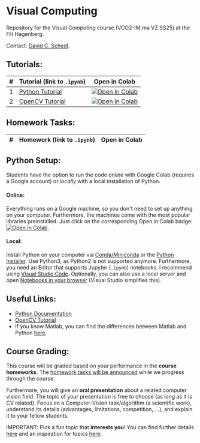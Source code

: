 # Visual Computing

Repository for the Visual Computing course (VCO2-IM.ma VZ SS25) at the FH Hagenberg.

Contact: [David C. Schedl](mailto:david.schedl@fh-hagenberg.at).

## Tutorials:

| # | Tutorial (link to `.ipynb`)             | Open in Colab                                                                                                                                                         |
| - | ----------------------------------------- | --------------------------------------------------------------------------------------------------------------------------------------------------------------------- |
| 1 | [Python Tutorial](./01_PythonTutorial.ipynb) | [![Open In Colab](https://colab.research.google.com/assets/colab-badge.svg)](https://colab.research.google.com/github/Digital-Media/vco/blob/main/01_PythonTutorial.ipynb) |
| 2 | [OpenCV Tutorial](./02_OpenCV.ipynb)         | [![Open In Colab](https://colab.research.google.com/assets/colab-badge.svg)](https://colab.research.google.com/github/Digital-Media/vco/blob/main/02_OpenCV.ipynb)         |

<!-- 
| 3   | [Filters](./03_Filters.ipynb)                     | [![Open In Colab](https://colab.research.google.com/assets/colab-badge.svg)](https://colab.research.google.com/github/Digital-Media/vco/blob/main/03_Filters.ipynb)        |
| 4   | [Edges and Lines](./04_Edges.ipynb)               | [![Open In Colab](https://colab.research.google.com/assets/colab-badge.svg)](https://colab.research.google.com/github/Digital-Media/vco/blob/main/04_Edges.ipynb)          |
| 5   | [Corners and Featuers](05_Features.ipynb)         | [![Open In Colab](https://colab.research.google.com/assets/colab-badge.svg)](https://colab.research.google.com/github/Digital-Media/vco/blob/main/05_Features.ipynb)       |
| 6   | [Alignment](06_Alignment.ipynb)                   | [![Open In Colab](https://colab.research.google.com/assets/colab-badge.svg)](https://colab.research.google.com/github/Digital-Media/vco/blob/main/06_Alignment.ipynb)      |
| 7   | [Stereo](07_Stereo.ipynb)                         | [![Open In Colab](https://colab.research.google.com/assets/colab-badge.svg)](https://colab.research.google.com/github/Digital-Media/vco/blob/main/07_Stereo.ipynb)         |
| 8   | [(recap) Neural Networks](08_NNs.ipynb)           | [![Open In Colab](https://colab.research.google.com/assets/colab-badge.svg)](https://colab.research.google.com/github/Digital-Media/vco/blob/main/08_NNs.ipynb)            |
| 9a  | [CNN (LeNet in TensorFlow)](09a_CNN.ipynb)        | [![Open In Colab](https://colab.research.google.com/assets/colab-badge.svg)](https://colab.research.google.com/github/Digital-Media/vco/blob/main/09a_CNN.ipynb)           |
| 9b  | [CNN (LeNet in PyTorch)](09b_CNN.ipynb)           | [![Open In Colab](https://colab.research.google.com/assets/colab-badge.svg)](https://colab.research.google.com/github/Digital-Media/vco/blob/main/09b_CNN.ipynb)           |
| 10  | [Transfer Learning a CNN](10_TL.ipynb)            | [![Open In Colab](https://colab.research.google.com/assets/colab-badge.svg)](https://colab.research.google.com/github/Digital-Media/vco/blob/main/10_TL.ipynb)             |
| 11  | [Image representation with an MLP](11_IMLP.ipynb) | [![Open In Colab](https://colab.research.google.com/assets/colab-badge.svg)](https://colab.research.google.com/github/Digital-Media/vco/blob/main/11_IMLP.ipynb)           |
-->

<!--
| 12   | [Object Detection](12_OD.ipynb)                   | [![Open In Colab](https://colab.research.google.com/assets/colab-badge.svg)](https://colab.research.google.com/github/Digital-Media/vco/blob/main/12_OD.ipynb)             |
-->

## Homework Tasks:

| # | Homework (link to `.ipynb`) | Open in Colab |
| - | ----------------------------- | ------------- |

<!-- 
| 1   | [Compression](./HW01_Compression.ipynb) | [![Open In Colab](https://colab.research.google.com/assets/colab-badge.svg)](https://colab.research.google.com/github/Digital-Media/vco/blob/main/HW01_Compression.ipynb) |
| 2   | [ML Compression](./HW02_ML.ipynb)       | [![Open In Colab](https://colab.research.google.com/assets/colab-badge.svg)](https://colab.research.google.com/github/Digital-Media/vco/blob/main/HW02_ML.ipynb)          |
-->

## Python Setup:

Students have the option to run the code _online_ with Google Colab (requires a Google account) or _locally_ with a local installation of Python.

#### Online:

Everything runs on a Google machine, so you don't need to set up anything on your computer. Furthermore, the machines come with the most popular libraries preinstalled.
Just click on the corresponding Open in Colab badge: [![Open In Colab](https://colab.research.google.com/assets/colab-badge.svg)](#tutorials).

#### Local:

Install Python on your computer via [Conda/Miniconda](https://conda.io/projects/conda/en/latest/user-guide/install/windows.html) or the [Python Installer](https://www.python.org/downloads/). Use Python3, as Python2 is not supported anymore. Furthermore, you need an Editor that supports Jupyter (`.ipynb`) notebooks. I recommend using [Visual Studio Code](https://code.visualstudio.com/download). Optionally, you can also use a local server and open [Notebooks in your browser](https://test-jupyter.readthedocs.io/en/latest/install.html) (Visual Studio simplifies this).

## Useful Links:

- [Python Documentation](https://docs.python.org/3.8/)
- [OpenCV Tutorial](https://docs.opencv.org/master/d9/df8/tutorial_root.html)
- If you know Matlab, you can find the differences between Matlab and Python [here](https://numpy.org/doc/stable/user/numpy-for-matlab-users.html).

## Course Grading:

This course will be graded based on your performance in the **course homeworks**.
The [homework tasks will be announced](#Homework-Tasks) while we progress through the course.

Furthermore, you will give an **oral presentation** about a related computer vision field.
The topic of your presentation is free to choose (as long as it is CV related).
Focus on a Computer-Vision task/algorithm (a scientific work), understand its details (advantages, limitations, competition, ...), and explain it to your fellow students.

IMPORTANT: Pick a fun topic that **interests you**! You can find further details [here](../images/RW.md) and an inspiration for topics [here](../images/TOPICS.md).

[^1]: Using Colab is highly recommended for these tutorial(s).
